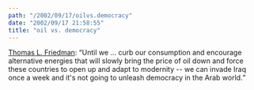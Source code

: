 ```yaml
---
path: "/2002/09/17/oilvs.democracy" 
date: "2002/09/17 21:58:55" 
title: "oil vs. democracy" 
---
```

<p><a href="http://www.nytimes.com/2002/08/25/opinion/25FRIE.html">Thomas L. Friedman</a>: <q>Until we ... curb our consumption and encourage alternative energies that will slowly bring the price of oil down and force these countries to open up and adapt to modernity -- we can invade Iraq once a week and it's not going to unleash democracy in the Arab world.</q></p>